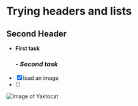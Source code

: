 # Trying headers and lists

## Second Header

-  **First task**
   ### -   _Second task_

- [x] load an image
- [ ] 

![Image of Yaktocat](https://octodex.github.com/images/yaktocat.png)
